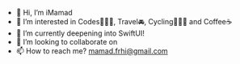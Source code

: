 - 👋 Hi, I’m iMamad 
- 👀 I’m interested in Codes🧑🏻‍💻, Travel🚘, Cycling🚴🏼‍♂️ and Coffee☕️
- 🌱 I’m currently deepening into SwiftUI!
- 💞️ I’m looking to collaborate on 
- 📫 How to reach me? mamad.frhi@gmail.com
